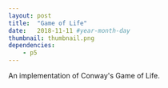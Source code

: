 ```yaml
---
layout: post
title:  "Game of Life"
date:   2018-11-11 #year-month-day
thumbnail: thumbnail.png
dependencies:
    - p5
---
```


An implementation of Conway's Game of Life.
<div id="sketch-holder" style="height: 400px">
  <script type="text/javascript" src="sketch/sketch.js"></script>
</div>
